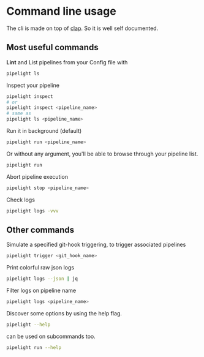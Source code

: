 # Command line usage

The cli is made on top of [clap](https://docs.rs/clap/latest/clap/).
So it is well self documented.

## Most useful commands

**Lint** and List pipelines from your Config file with

```sh
pipelight ls
```

Inspect your pipeline

```sh
pipelight inspect
# or
pipelight inspect <pipeline_name>
# same as
pipelight ls <pipeline_name>
```

Run it in background (default)

```sh
pipelight run <pipeline_name>
```

Or without any argument, you'll be able to browse through your pipeline list.

```sh
pipelight run
```

Abort pipeline execution

```sh
pipelight stop <pipeline_name>
```

Check logs

```sh
pipelight logs -vvv
```

## Other commands

Simulate a specified git-hook triggering, to trigger associated pipelines

```sh
pipelight trigger <git_hook_name>
```

Print colorful raw json logs

```sh
pipelight logs --json | jq
```

Filter logs on pipeline name

```sh
pipelight logs <pipeline_name>
```

Discover some options by using the help flag.

```sh
pipelight --help
```

can be used on subcommands too.

```sh
pipelight run --help
```
